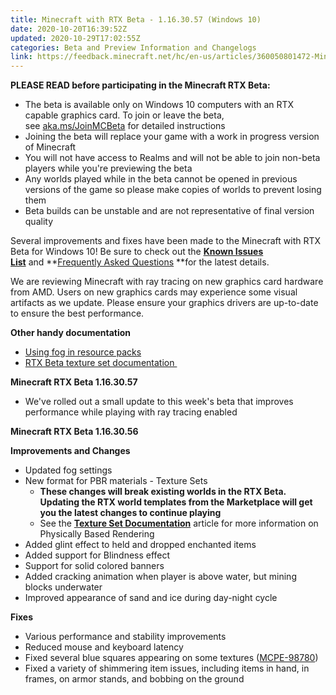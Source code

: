 ```yaml
---
title: Minecraft with RTX Beta - 1.16.30.57 (Windows 10)
date: 2020-10-20T16:39:52Z
updated: 2020-10-29T17:02:55Z
categories: Beta and Preview Information and Changelogs
link: https://feedback.minecraft.net/hc/en-us/articles/360050801472-Minecraft-with-RTX-Beta-1-16-30-57-Windows-10
---
```


**PLEASE READ before participating in the Minecraft RTX Beta:**

- The beta is available only on Windows 10 computers with an RTX capable graphics card. To join or leave the beta, see [aka.ms/JoinMCBeta](https://aka.ms/JoinMCBeta) for detailed instructions
- Joining the beta will replace your game with a work in progress version of Minecraft
- You will not have access to Realms and will not be able to join non-beta players while you're previewing the beta
- Any worlds played while in the beta cannot be opened in previous versions of the game so please make copies of worlds to prevent losing them
- Beta builds can be unstable and are not representative of final version quality

Several improvements and fixes have been made to the Minecraft with RTX Beta for Windows 10! Be sure to check out the **[Known Issues List](https://help.minecraft.net/hc/en-us/articles/360042255511-Minecraft-with-RTX-Beta-Known-Issues-List)** and **[Frequently Asked Questions](https://help.minecraft.net/hc/en-us/articles/360041035092-Minecraft-NVIDIA-RTX-FAQ) **for the latest details.

We are reviewing Minecraft with ray tracing on new graphics card hardware from AMD. Users on new graphics cards may experience some visual artifacts as we update. Please ensure your graphics drivers are up-to-date to ensure the best performance.

**Other handy documentation**

- [Using fog in resource packs](https://help.minecraft.net/hc/en-us/articles/360051618391)
- [RTX Beta texture set documentation ](https://help.minecraft.net/hc/en-us/articles/360051308931)

**Minecraft RTX Beta 1.16.30.57**

- We've rolled out a small update to this week's beta that improves performance while playing with ray tracing enabled  
    

**Minecraft RTX Beta 1.16.30.56**

**Improvements and Changes**

- Updated fog settings
- New format for PBR materials - Texture Sets
  - **These changes will break existing worlds in the RTX Beta. Updating the RTX world templates from the Marketplace will get you the latest changes to continue playing**
  - See the [**Texture Set Documentation**](https://help.minecraft.net/hc/en-us/articles/360051308931) article for more information on Physically Based Rendering
- Added glint effect to held and dropped enchanted items
- Added support for Blindness effect
- Support for solid colored banners
- Added cracking animation when player is above water, but mining blocks underwater
- Improved appearance of sand and ice during day-night cycle  
    

**Fixes**

- Various performance and stability improvements
- Reduced mouse and keyboard latency
- Fixed several blue squares appearing on some textures ([MCPE-98780](https://bugs.mojang.com/browse/MCPE-98780))
- Fixed a variety of shimmering item issues, including items in hand, in frames, on armor stands, and bobbing on the ground
